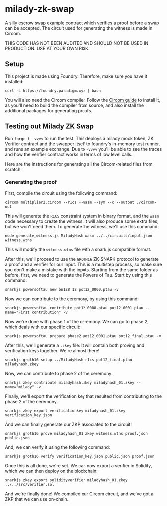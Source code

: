 # milady-zk-swap

A silly escrow swap example contract which verifies a proof before a swap can be accepted. The circuit used for generating the witness is made in Circom.

THIS CODE HAS NOT BEEN AUDITED AND SHOULD NOT BE USED IN PRODUCTION. USE AT YOUR OWN RISK.

## Setup

This project is made using Foundry. Therefore, make sure you have it installed:

`curl -L https://foundry.paradigm.xyz | bash`

You will also need the Circom compiler. Follow the [Circom guide](https://docs.circom.io/getting-started/installation/) to install it, as you'll need to build the compiler from source, and also install the additional packages for generating proofs.

## Testing out Milady ZK Swap

Run `forge t -vvvv` to run the test. This deploys a milady mock token, ZK Verifier contract and the swapper itself to foundry's in-memory test runner, and runs an example exchange. Due to `-vvvv` you'll be able to see the traces and how the verifier contract works in terms of low level calls.

Here are the instructions for generating all the Circom-related files from scratch:

### Generating the proof

First, compile the circuit using the following command:

`circom multiplier2.circom --r1cs --wasm --sym --c --output ./circom-out`

This will generate the `R1CS` constraint system in binary format, and the `wasm` code necessary to create the witness. It will also produce some extra files, but we won't need them. To generate the witness, we'll use this command:

`node generate_witness.js MiladyHash.wasm ../../circuits/input.json witness.wtns`

This will modify the `witness.wtns` file with a snark.js compatible format.

After this, we'll proceed to use the `GROTH16` ZK-SNARK protocol to generate a proof and a verifier for our input. This is a multistep process, so make sure you don't make a mistake with the inputs. Starting from the same folder as before, first, we need to generate the Powers of Tau. Start by using this command:

`snarkjs powersoftau new bn128 12 pot12_0000.ptau -v`

Now we can contribute to the ceremony, by using this command:

`snarkjs powersoftau contribute pot12_0000.ptau pot12_0001.ptau --name="First contribution" -v`

Now we're done with phase 1 of the ceremony. We can go to phase 2, which deals with our specific circuit:

`snarkjs powersoftau prepare phase2 pot12_0001.ptau pot12_final.ptau -v`

After this, we'll generate a `.zkey` file: It will contain both proving and verification keys together. We're almost there!

`snarkjs groth16 setup ../MiladyHash.r1cs pot12_final.ptau miladyhash.zkey`

Now, we can contribute to phase 2 of the ceremony:

`snarkjs zkey contribute miladyhash.zkey miladyhash_01.zkey --name="milady" -v`

Finally, we'll export the verification key that resulted from contributing to the phase 2 of the ceremony.

`snarkjs zkey export verificationkey miladyhash_01.zkey verification_key.json`

And we can finally generate our ZKP associated to the circuit!

`snarkjs groth16 prove miladyhash_01.zkey witness.wtns proof.json public.json`

And, we can verify it using the following command:

`snarkjs groth16 verify verification_key.json public.json proof.json`

Once this is all done, we're set. We can now export a verifier in Solidity, which we can then deploy on the blockchain:

`snarkjs zkey export solidityverifier miladyhash_01.zkey ../../src/verifier.sol`

And we're finally done! We compiled our Circom circuit, and we've got a ZKP that we can use on-chain.
